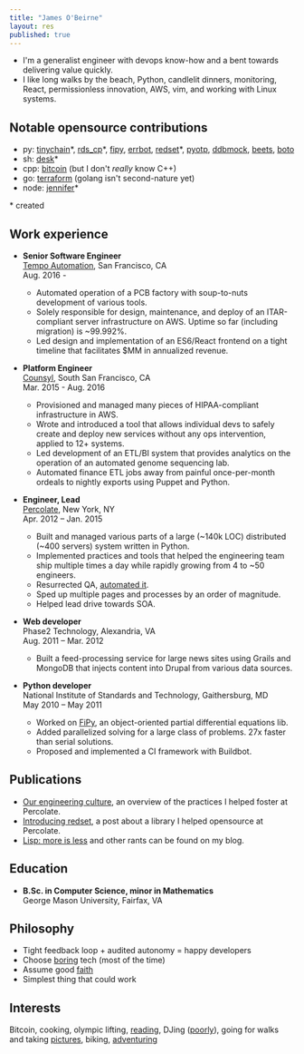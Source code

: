 ```yaml
---
title: "James O'Beirne"
layout: res
published: true
---
```


- I'm a generalist engineer with devops know-how and a bent towards delivering value quickly. 
- I like long walks by the beach, Python, candlelit dinners, monitoring, React,
  permissionless innovation, AWS, vim, and working with Linux systems.

## Notable opensource contributions

- py: 
  [tinychain](https://github.com/jamesob/tinychain)\*,
  [rds_cp](https://github.com/counsyl/rds_cp)\*,
  [fipy](https://github.com/usnistgov/fipy),
  [errbot](https://github.com/errbotio/errbot/pulls?utf8=%E2%9C%93&q=is%3Apr+author%3Ajamesob), 
  [redset](https://github.com/percolate/redset)\*, 
  [pyotp](https://github.com/pyotp/pyotp/pull/1),
  [ddbmock](https://github.com/sendgridlabs/ddbmock/commits?author=jamesob),
  [beets](https://github.com/beetbox/beets/pulls?utf8=%E2%9C%93&q=is%3Apr+author%3Ajamesob),
  [boto](https://github.com/boto/boto/pull/1899)
- sh: 
  [desk](https://github.com/jamesob/desk)\*
- cpp:
  [bitcoin](https://github.com/bitcoin/bitcoin/pulls?utf8=%E2%9C%93&q=author%3Ajamesob+)
  (but I don't *really* know C++)
- go: 
  [terraform](https://github.com/hashicorp/terraform/pulls?utf8=%E2%9C%93&q=is%3Apr+author%3Ajamesob+)
  (golang isn't second-nature yet)
- node: 
  [jennifer](https://github.com/percolate/jennifer)\*  

\* created

## Work experience

- **Senior Software Engineer**  
  [Tempo Automation](https://www.tempoautomation.com/), San Francisco, CA  
  Aug. 2016 - 

  - Automated operation of a PCB factory with soup-to-nuts development of various tools.
  - Solely responsible for design, maintenance, and deploy of an ITAR-compliant
    server infrastructure on AWS. Uptime so far (including migration) is ~99.992%.
  - Led design and implementation of an ES6/React frontend on a tight timeline
    that facilitates $MM in annualized revenue.


- **Platform Engineer**  
  [Counsyl](https://www.counsyl.com/), South San Francisco, CA  
  Mar. 2015 - Aug. 2016
  
  - Provisioned and managed many pieces of HIPAA-compliant infrastructure in AWS.
  - Wrote and introduced a tool that allows individual devs to safely create 
    and deploy new services without any ops intervention, applied to 12+ systems.
  - Led development of an ETL/BI system that provides analytics on the operation
    of an automated genome sequencing lab.
  - Automated finance ETL jobs away from painful once-per-month ordeals to
    nightly exports using Puppet and Python.

- **Engineer, Lead**  
  [Percolate](https://www.percolate.com/), New York, NY  
  Apr. 2012 – Jan. 2015  
    
  - Built and managed various parts of a large (~140k LOC) distributed 
    (~400 servers) system written in Python.
  - Implemented practices and tools that helped the engineering team ship 
    multiple times a day while rapidly growing from 4 to ~50 engineers. 
  - Resurrected QA, [automated it](https://blog.percolate.com/2012/11/tools-we-use/).
  - Sped up multiple pages and processes by an order of magnitude.
  - Helped lead drive towards SOA.

- **Web developer**  
  Phase2 Technology, Alexandria, VA  
  Aug. 2011 – Mar. 2012  
    
  - Built a feed-processing service for large news sites using Grails and
    MongoDB that injects content into Drupal from various data sources.

- **Python developer**  
  National Institute of Standards and Technology, Gaithersburg, MD  
  May 2010 – May 2011  
    
  - Worked on [FiPy](http://www.ctcms.nist.gov/fipy/), an object-oriented
partial differential equations lib.
  - Added parallelized solving for a large class of problems. 27x faster than
serial solutions.
  - Proposed and implemented a CI framework with Buildbot.

## Publications

  - [Our engineering culture](https://blog.percolate.com/2013/08/engineering-culture/),
an overview of the practices I helped foster at Percolate.
  - [Introducing redset](https://blog.percolate.com/2013/10/introducing-redset/),
a post about a library I helped opensource at Percolate.
  - [Lisp: more is less](http://jameso.be/2014/01/19/lisp.html) and other rants can be
    found on my blog.

## Education

- **B.Sc. in Computer Science, minor in Mathematics**  
  George Mason University, Fairfax, VA  

## Philosophy

- Tight feedback loop + audited autonomy = happy developers
- Choose [boring](http://mcfunley.com/choose-boring-technology) tech (most of the time)
- Assume good [faith](https://en.wikipedia.org/wiki/Wikipedia:Assume_good_faith)
- Simplest thing that could work

## Interests

Bitcoin, cooking, olympic lifting,
[reading](https://www.goodreads.com/user/show/16430645-jamesob), DJing
([poorly](http://soundcloud.com/jamesob)), going for walks and taking
[pictures](http://instagram.com/_jamesob), biking,
[adventuring](http://ahadventure.us/)
